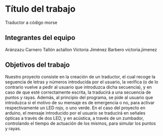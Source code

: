 # Título del trabajo
Traductor a código morse

## Integrantes del equipo


Aránzazu Carnero Tallón  actallon
Victoria Jiménez Barbero  victoria.jimenez

## Objetivos del trabajo
Nuestro proyecto consiste en la creación de un traductor, el cual recoge la seguencia de letras y números introducida por el usuario, la verifica (o de lo contrario vuelve a pedir al usuario que introduzca dicha secuencia), y en caso de que esté correctamente escrita, la traducirá a una secuencia de puntos y rayas. Además, al principio del programa, se pide al usuario que introduzca si el motivo de su mensaje es de emergencia o no, para activar respectivamente un LED rojo, o uno verde.
En el caso del proyecto en arduino, el mensaje introducido por el usuario se traducirá en señales ópticas a través de dos LED, y en acústica, a través de un zumbador, controlando el tiempo de actuación de los mismos, para simular los puntos y rayas.
